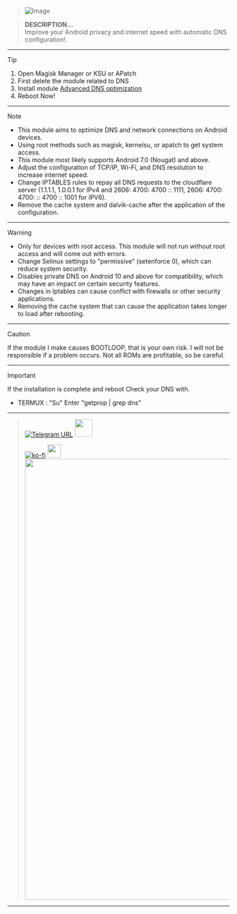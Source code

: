 > ![Image](https://github.com/user-attachments/assets/7a1b9891-259d-4fbc-8bbe-b56b13934909)

> **DESCRIPTION...**    
> Improve your Android privacy and internet speed with automatic DNS configuration!.
<hr/>

> [!TIP]
> 1. Open Magisk Manager or KSU or APatch
> 2. First delete the module related to DNS
> 3. Install module [Advanced DNS optimization](https://www.effectiveratecpm.com/xu1d08g9?key=911bf90716e689ca30a9aa687533a0a4)
> 4. Reboot Now!
<hr/>

> [!NOTE]
> - This module aims to optimize DNS and network connections on Android devices.
> - Using root methods such as magisk, kernelsu, or apatch to get system access.
> - This module most likely supports Android 7.0 (Nougat) and above.
> - Adjust the configuration of TCP/IP, Wi-Fi, and DNS resolution to increase internet speed.
> - Change IPTABLES rules to repay all DNS requests to the cloudflare server (1.1.1.1, 1.0.0.1 for IPv4 and 2606: 4700: 4700 :: 1111, 2606: 4700: 4700: :: 4700 :: 1001 for IPV6).
> - Remove the cache system and dalvik-cache after the application of the configuration.
<hr/>

> [!WARNING]
> - Only for devices with root access. This module will not run without root access and will come out with errors.
> - Change Selinux settings to "permissive" (setenforce 0), which can reduce system security.
> - Disables private DNS on Android 10 and above for compatibility, which may have an impact on certain security features.
> - Changes in Iptables can cause conflict with firewalls or other security applications.
> - Removing the cache system that can cause the application takes longer to load after rebooting.
<hr/>

> [!CAUTION]
> If the module I make causes BOOTLOOP, that is your own risk. I will not be responsible if a problem occurs. Not all ROMs are profitable, so be careful.
<hr/>

> [!IMPORTANT]
> If the installation is complete and reboot
Check your DNS with.
> - TERMUX : "Su" Enter "getprop | grep dns"      
<hr/>

> [![Telegram URL](https://img.shields.io/badge/Telegram-Join-2CA5E?style=social&logo=telegram)](https://t.me/modulkuntul)
> <img src="https://github.com/Anmol-Baranwal/Cool-GIFs-For-GitHub/assets/74038190/34376b0e-4ae2-4278-9d3d-82e8016a87d6" width="40">&nbsp;
>   
> [![ko-fi](https://www.ko-fi.com/img/githubbutton_sm.svg)](https://ko-fi.com/illumi666)
> <img src="https://raw.githubusercontent.com/innng/innng/master/assets/kyubey.gif" height="30" />
> <img src="https://user-images.githubusercontent.com/74038190/212284100-561aa473-3905-4a80-b561-0d28506553ee.gif" width="1000">
<hr/>
